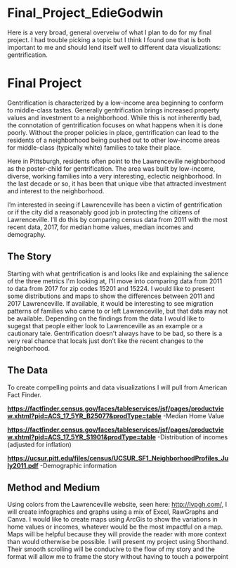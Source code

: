 # Final_Project_EdieGodwin
Here is a very broad, general overveiw of what I plan to do for my final project. I had trouble picking a topic but I think I found one that is both important to me and should lend itself well to different data visualizations: gentrification.
# Final Project #
Gentrification is characterized by a low-income area beginning to conform to middle-class tastes. Generally gentrification brings increased property values and investment to a neighborhood. While this is not inherently bad, the connotation of gentrification focuses on what happens when it is done poorly. Without the proper policies in place, gentrification can lead to the residents of a neighborhood being pushed out to other low-income areas for middle-class (typically white) families to take their place.

Here in Pittsburgh, residents often point to the Lawrenceville neighborhood as the poster-child for gentrification. The area was built by low-income, diverse, working families into a very interesting, eclectic neighborhood. In the last decade or so, it has been that unique vibe that attracted investment and interest to the neighborhood.

I’m interested in seeing if Lawrenceville has been a victim of gentrification or if the city did a reasonably good job in protecting the citizens of Lawrenceville. I’ll do this by comparing census data from 2011 with the most recent data, 2017, for median home values, median incomes and demography. 
## The Story ##
Starting with what gentrification is and looks like and explaining the salience of the three metrics I'm looking at, I'll move into comparing data from 2011 to data from 2017 for zip codes 15201 and 15224. I would like to present some distributions and maps to show the differences between 2011 and 2017 Lawrenceville. If available, it would be interesting to see migration patterns of families who came to or left Lawrenceville, but that data may not be available.
Depending on the findings from the data I would like to sugegst that people either look to Lawrenceville as an example or a cautionary tale. Gentrification doesn't always have to be bad, so there is a very real chance that locals just don’t like the recent changes to the neighborhood.  
## The Data ##
To create compelling points and data visualizations I will pull from American Fact Finder. 

**https://factfinder.census.gov/faces/tableservices/jsf/pages/productview.xhtml?pid=ACS_17_5YR_B25077&prodType=table**
-Median Home Value

**https://factfinder.census.gov/faces/tableservices/jsf/pages/productview.xhtml?pid=ACS_17_5YR_S1901&prodType=table**
-Distribution of incomes (adjusted for inflation)

**https://ucsur.pitt.edu/files/census/UCSUR_SF1_NeighborhoodProfiles_July2011.pdf**
-Demographic information 
	
## Method and Medium ##
Using colors from the Lawrenceville website, seen here: http://lvpgh.com/, I will create infographics and graphs using a mix of Excel, RawGraphs and Canva. I would like to create maps using ArcGis to show the variations in home values or incomes, whatever would be the most impactful on a map. Maps will be helpful because they will provide the reader with more context than would otherwise be possible.
I will present my project using Shorthand. Their smooth scrolling will be conducive to the flow of my story and the format will allow me to frame the story without having to touch a powerpoint 


